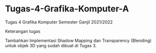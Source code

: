 # Tugas-4-Grafika-Komputer-A
Tugas 4 Grafika Komputer Semester Ganjil 2021/2022

Keterangan tugas

Tambahkan Implementasi Shadow Mapping dan Transparency (Blending) untuk objek 3D yang sudah dibuat di Tugas 3. 
